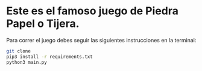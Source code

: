 # Este es el famoso juego de Piedra Papel o Tijera.

Para correr el juego debes seguir las siguientes instrucciones en la terminal:

```sh
git clone
pip3 install -r requirements.txt
python3 main.py
```